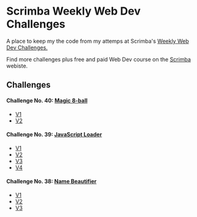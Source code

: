# Scrimba Weekly Web Dev Challenges
A place to keep my the code from my attemps at Scrimba's [Weekly Web Dev Challenges.](https://scrimba.com/learn/weeklychallenge)

Find more challenges plus free and paid Web Dev course on the [Scrimba](https://scrimba.com/) webiste.

## Challenges

#### Challenge No. 40: [Magic 8-ball](https://scrimba.com/learn/weeklychallenge/the-weekly-web-dev-challenge-magic-8-ball-latest-challenge-code-to-win-cof8145a08f203bef69f3cdc1) 
* [V1](https://thebimsider.github.io/scrimba-weekly-challenges/8-Ball/V1/)
* [V2](https://thebimsider.github.io/scrimba-weekly-challenges/8-Ball/V2/)  

#### Challenge No. 39: [JavaScript Loader](https://scrimba.com/learn/weeklychallenge/the-weekly-web-dev-challenge-javascript-loader-latest-challenge-code-to-win-co42840758dd9d98f51a49aae)  
* [V1](https://thebimsider.github.io/scrimba-weekly-challenges/loader/V1/)
* [V2](https://thebimsider.github.io/scrimba-weekly-challenges/loader/V2/)   
* [V3](https://thebimsider.github.io/scrimba-weekly-challenges/loader/V3/)   
* [V4](https://thebimsider.github.io/scrimba-weekly-challenges/loader/V4/)   

#### Challenge No. 38: [Name Beautifier](https://scrimba.com/learn/weeklychallenge/the-weekly-web-dev-challenge-name-beautifier--cofe34143af81274545a05883)
* [V1](https://thebimsider.github.io/scrimba-weekly-challenges/Name-Beautifer/V1/)
* [V2](https://thebimsider.github.io/scrimba-weekly-challenges/Name-Beautifer/V2/)
* [V3](https://thebimsider.github.io/scrimba-weekly-challenges/Name-Beautifer/V3/)


